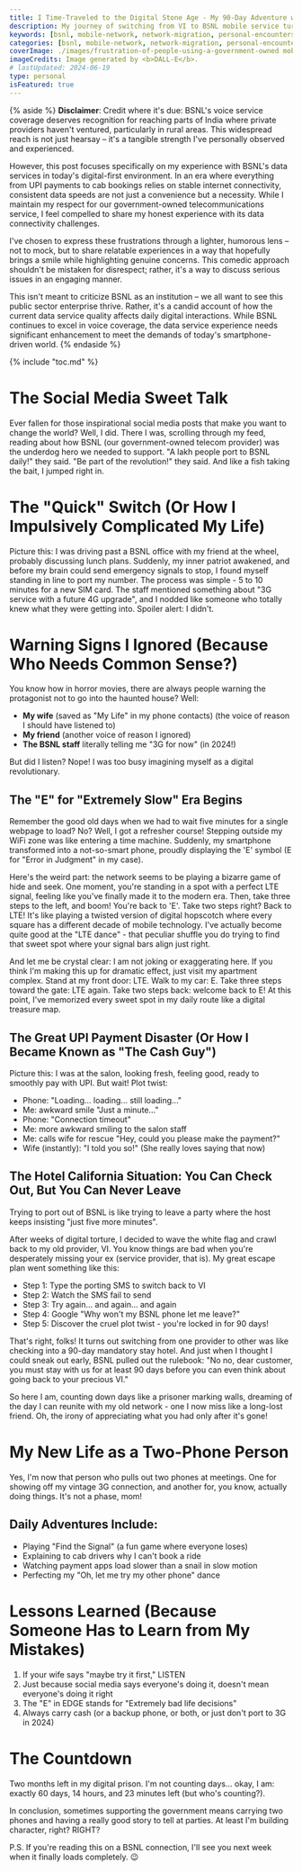 ```yaml
---
title: I Time-Traveled to the Digital Stone Age - My 90-Day Adventure with 3G
description: My journey of switching from VI to BSNL mobile service turned into an unexpected digital nightmare, complete with failed UPI payments, disappearing signals, and a mandatory 90-day stay in the 3G era.
keywords: [bsnl, mobile-network, network-migration, personal-encounters, digital-india, network-porting, 3g-network]
categories: [bsnl, mobile-network, network-migration, personal-encounters]
coverImage: ./images/frustration-of-people-using-a-government-owned mobile-service.webp
imageCredits: Image generated by <b>DALL-E</b>.
# lastUpdated: 2024-06-19
type: personal
isFeatured: true
---
```


{% aside %} <strong>Disclaimer</strong>: Credit where it's due: BSNL's voice service coverage deserves recognition for reaching parts of India where private providers haven't ventured, particularly in rural areas. This widespread reach is not just hearsay – it's a tangible strength I've personally observed and experienced.

However, this post focuses specifically on my experience with BSNL's data services in today's digital-first environment. In an era where everything from UPI payments to cab bookings relies on stable internet connectivity, consistent data speeds are not just a convenience but a necessity. While I maintain my respect for our government-owned telecommunications service, I feel compelled to share my honest experience with its data connectivity challenges.

I've chosen to express these frustrations through a lighter, humorous lens – not to mock, but to share relatable experiences in a way that hopefully brings a smile while highlighting genuine concerns. This comedic approach shouldn't be mistaken for disrespect; rather, it's a way to discuss serious issues in an engaging manner.

This isn't meant to criticize BSNL as an institution – we all want to see this public sector enterprise thrive. Rather, it's a candid account of how the current data service quality affects daily digital interactions. While BSNL continues to excel in voice coverage, the data service experience needs significant enhancement to meet the demands of today's smartphone-driven world. {% endaside %}

{% include "toc.md" %}

# The Social Media Sweet Talk

Ever fallen for those inspirational social media posts that make you want to change the world? Well, I did. There I was, scrolling through my feed, reading about how BSNL (our government-owned telecom provider) was the underdog hero we needed to support. "A lakh people port to BSNL daily!" they said. "Be part of the revolution!" they said. And like a fish taking the bait, I jumped right in.

# The "Quick" Switch (Or How I Impulsively Complicated My Life)

Picture this: I was driving past a BSNL office with my friend at the wheel, probably discussing lunch plans. Suddenly, my inner patriot awakened, and before my brain could send emergency signals to stop, I found myself standing in line to port my number. The process was simple - 5 to 10 minutes for a new SIM card. The staff mentioned something about "3G service with a future 4G upgrade", and I nodded like someone who totally knew what they were getting into. Spoiler alert: I didn't.

# Warning Signs I Ignored (Because Who Needs Common Sense?)

You know how in horror movies, there are always people warning the protagonist not to go into the haunted house? Well:
- <strong>My wife</strong> (saved as "My Life" in my phone contacts) (the voice of reason I should have listened to)
- <strong>My friend</strong> (another voice of reason I ignored)
- <strong>The BSNL staff</strong> literally telling me "3G for now" (in 2024!)

But did I listen? Nope! I was too busy imagining myself as a digital revolutionary.

## The "E" for "Extremely Slow" Era Begins

Remember the good old days when we had to wait five minutes for a single webpage to load? No? Well, I got a refresher course! Stepping outside my WiFi zone was like entering a time machine. Suddenly, my smartphone transformed into a not-so-smart phone, proudly displaying the 'E' symbol (E for "Error in Judgment" in my case).

Here's the weird part: the network seems to be playing a bizarre game of hide and seek. One moment, you're standing in a spot with a perfect LTE signal, feeling like you've finally made it to the modern era. Then, take three steps to the left, and boom! You're back to 'E'. Take two steps right? Back to LTE! It's like playing a twisted version of digital hopscotch where every square has a different decade of mobile technology. I've actually become quite good at the "LTE dance" - that peculiar shuffle you do trying to find that sweet spot where your signal bars align just right.

And let me be crystal clear: I am not joking or exaggerating here. If you think I'm making this up for dramatic effect, just visit my apartment complex. Stand at my front door: LTE. Walk to my car: E. Take three steps toward the gate: LTE again. Take two steps back: welcome back to E! At this point, I've memorized every sweet spot in my daily route like a digital treasure map.

## The Great UPI Payment Disaster (Or How I Became Known as "The Cash Guy")

Picture this: I was at the salon, looking fresh, feeling good, ready to smoothly pay with UPI. But wait! Plot twist:
- Phone: "Loading... loading... still loading..."
- Me: awkward smile "Just a minute..."
- Phone: "Connection timeout"
- Me: more awkward smiling to the salon staff
- Me: calls wife for rescue "Hey, could you please make the payment?"
- Wife (instantly): "I told you so!" (She really loves saying that now)

## The Hotel California Situation: You Can Check Out, But You Can Never Leave

Trying to port out of BSNL is like trying to leave a party where the host keeps insisting "just five more minutes".

After weeks of digital torture, I decided to wave the white flag and crawl back to my old provider, VI. You know things are bad when you're desperately missing your ex (service provider, that is).
My great escape plan went something like this:

- Step 1: Type the porting SMS to switch back to VI
- Step 2: Watch the SMS fail to send
- Step 3: Try again... and again... and again
- Step 4: Google "Why won't my BSNL phone let me leave?"
- Step 5: Discover the cruel plot twist - you're locked in for 90 days!

That's right, folks! It turns out switching from one provider to other was like checking into a 90-day mandatory stay hotel. And just when I thought I could sneak out early, BSNL pulled out the rulebook: "No no, dear customer, you must stay with us for at least 90 days before you can even think about going back to your precious VI."

So here I am, counting down days like a prisoner marking walls, dreaming of the day I can reunite with my old network - one I now miss like a long-lost friend. Oh, the irony of appreciating what you had only after it's gone!

# My New Life as a Two-Phone Person

Yes, I'm now that person who pulls out two phones at meetings. One for showing off my vintage 3G connection, and another for, you know, actually doing things. It's not a phase, mom!

## Daily Adventures Include:
- Playing "Find the Signal" (a fun game where everyone loses)
- Explaining to cab drivers why I can't book a ride
- Watching payment apps load slower than a snail in slow motion
- Perfecting my "Oh, let me try my other phone" dance

# Lessons Learned (Because Someone Has to Learn from My Mistakes)

1. If your wife says "maybe try it first," LISTEN
2. Just because social media says everyone's doing it, doesn't mean everyone's doing it right
3. The "E" in EDGE stands for "Extremely bad life decisions"
4. Always carry cash (or a backup phone, or both, or just don't port to 3G in 2024)

# The Countdown

Two months left in my digital prison. I'm not counting days... okay, I am: exactly 60 days, 14 hours, and 23 minutes left (but who's counting?). 

In conclusion, sometimes supporting the government means carrying two phones and having a really good story to tell at parties. At least I'm building character, right? RIGHT?

P.S. If you're reading this on a BSNL connection, I'll see you next week when it finally loads completely. 😉